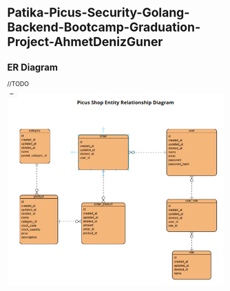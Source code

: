 # Patika-Picus-Security-Golang-Backend-Bootcamp-Graduation-Project-AhmetDenizGuner

## ER Diagram

//TODO


<img src="/documents/er-diagram.png"/>